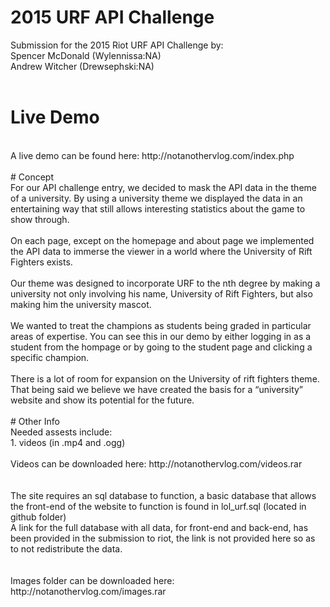 # 2015 URF API Challenge

Submission for the 2015 Riot URF API Challenge by:<br>
Spencer McDonald (Wylennissa:NA)<br>
Andrew Witcher (Drewsephski:NA)<br>
<br>
# Live Demo
<br>
A live demo can be found here: http://notanothervlog.com/index.php
<br>
<br>
# Concept
<br>
For our API challenge entry, we decided to mask the API data in the theme of a university. By using a university theme we displayed the data in an entertaining way that still allows interesting statistics about the game to show through. 
<br><br>
On each page, except on the homepage and about page we implemented the API data to immerse the viewer in a world where the University of Rift Fighters exists. 
<br><br>
Our theme was designed to incorporate URF to the nth degree by making a university not only involving his name, University of Rift Fighters, but also making him the university mascot. 
<br><br>
We wanted to treat the champions as students being graded in particular areas of expertise. You can see this in our demo by either logging in as a student from the hompage or by going to the student page and clicking a specific champion. 
<br><br>
There is a lot of room for expansion on the University of rift fighters theme. That being said we believe we have created the basis for a “university” website and show its potential for the future. 
<br>
<br>
# Other Info
<br>
Needed assests include: <br>
1. videos (in .mp4 and .ogg)<br>
<br>
Videos can be downloaded here: http://notanothervlog.com/videos.rar<br>
<br>
<br>
The site requires an sql database to function, a basic database that allows the front-end of the website to function is found in lol_urf.sql (located in github folder)<br>
A link for the full database with all data, for front-end and back-end, has been provided in the submission to riot, the link is not provided here so as to not redistribute the data.  
<br>
<br>
<br>
Images folder can be downloaded here: http://notanothervlog.com/images.rar

